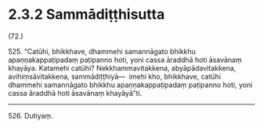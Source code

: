 # 2.3.2 Sammādiṭṭhisutta

(72.)

525\. “Catūhi, bhikkhave, dhammehi samannāgato bhikkhu apaṇṇakappaṭipadaṃ paṭipanno hoti, yoni cassa āraddhā hoti āsavānaṃ khayāya. Katamehi catūhi? Nekkhammavitakkena, abyāpādavitakkena, avihiṃsāvitakkena, sammādiṭṭhiyā—  imehi kho, bhikkhave, catūhi dhammehi samannāgato bhikkhu apaṇṇakappaṭipadaṃ paṭipanno hoti, yoni cassa āraddhā hoti āsavānaṃ khayāyā”ti.

---

526\. Dutiyaṃ.
